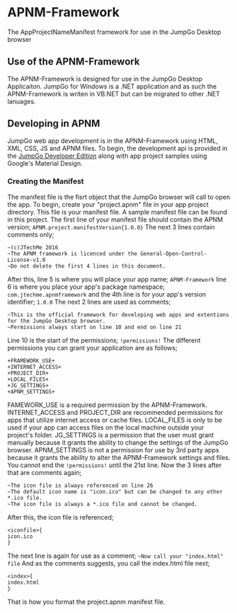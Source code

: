 # APNM-Framework
The AppProjectNameManifest framework for use in the JumpGo Desktop browser
## Use of the APNM-Framework
The APNM-Framework is designed for use in the JumpGo Desktop Applicaiton. JumpGo for Windows is a .NET application and as such the APNM-Framework is writen in VB.NET but can be migrated to other .NET lanuages.
## Developing in APNM
JumpGo web app development is in the APNM-Framework using HTML, XML, CSS, JS and APNM files.
To begin, the development api is provided in the [JumpGo Developer Edition](https://jumpgodev.codeplex.com/) along with app project samples using Google's Material Design.
### Creating the Manifest
The manifest file is the fisrt object that the JumpGo browser will call to open the app. To begin, create your "project.apnm" file in your app project directory. This file is your manifest file. A sample manifest file can be found in this project.
The first line of your manifest file should contain the APNM version; ```` APNM.project.manifestVersion{1.0.0} ```` The next 3 lines contain comments only;
````
~(c)JTechMe 2016
~The APNM framework is licenced under the General-Open-Control-License-v1.0
~Do not delete the first 4 lines in this document.
````
After this, line 5 is where you will place your app name; ```` APNM-Framework ```` line 6 is where you place your app's package namespace; ```` com.jtechme.apnmframework ```` and the 4th line is for your app's version identifier; ```` 1.0.0 ````
The next 2 lines are used as comments;
````
~This is the official framework for developing web apps and extentions for the JumpGo Desktop browser.
~Permissions always start on line 10 and end on line 21
````
Line 10 is the start of the permissions; ```` !permissions! ````
The different permissions you can grant your application are as follows;
````
+FRAMEWORK_USE+
+INTERNET_ACCESS+
+PROJECT_DIR+
+LOCAL_FILES+
+JG_SETTINGS+
+APNM_SETTINGS+
````
FAMEWORK_USE is a required permission by the APNM-Framework. INTERNET_ACCESS and PROJECT_DIR are recommended permissions for apps that utilize internet access or cache files. LOCAL_FILES is only to be used if your app can access files on the local machine outside your project's folder. JG_SETTINGS is a permission that the user must grant manually because it grants the ability to change the settings of the JumpGo browser. APNM_SETTINGS is not a permission for use by 3rd party apps because it grants the ability to alter the APNM-Framework settings and files.
You cannot end the ```` !permissions! ```` until the 21st line. Now the 3 lines after that are comments again;
````
~The icon file is always referenced on line 26
~The default icon name is "icon.ico" but can be changed to any other *.ico file.
~The icon file is always a *.ico file and cannot be changed.
````
After this, the icon file is referenced;
````
<iconfile>{
icon.ico
}
````
The next line is again for use as a comment; ```` ~Now call your "index.html" file ```` And as the comments suggests, you call the index.html file next;
````
<index>{
index.html
}
````
That is how you format the project.apnm manifest file.
